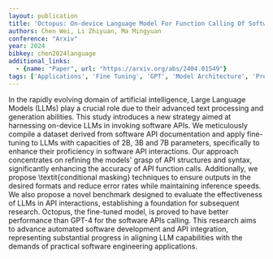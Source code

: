 ```yaml
---
layout: publication
title: 'Octopus: On-device Language Model For Function Calling Of Software Apis'
authors: Chen Wei, Li Zhiyuan, Ma Mingyuan
conference: "Arxiv"
year: 2024
bibkey: chen2024language
additional_links:
  - {name: "Paper", url: "https://arxiv.org/abs/2404.01549"}
tags: ['Applications', 'Fine Tuning', 'GPT', 'Model Architecture', 'Pretraining Methods', 'Tools', 'Training Techniques']
---
```

In the rapidly evolving domain of artificial intelligence, Large Language
Models (LLMs) play a crucial role due to their advanced text processing and
generation abilities. This study introduces a new strategy aimed at harnessing
on-device LLMs in invoking software APIs. We meticulously compile a dataset
derived from software API documentation and apply fine-tuning to LLMs with
capacities of 2B, 3B and 7B parameters, specifically to enhance their
proficiency in software API interactions. Our approach concentrates on refining
the models' grasp of API structures and syntax, significantly enhancing the
accuracy of API function calls. Additionally, we propose \textit\{conditional
masking\} techniques to ensure outputs in the desired formats and reduce error
rates while maintaining inference speeds. We also propose a novel benchmark
designed to evaluate the effectiveness of LLMs in API interactions,
establishing a foundation for subsequent research. Octopus, the fine-tuned
model, is proved to have better performance than GPT-4 for the software APIs
calling. This research aims to advance automated software development and API
integration, representing substantial progress in aligning LLM capabilities
with the demands of practical software engineering applications.

